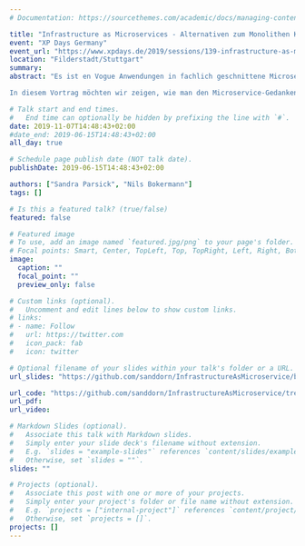 ```yaml
---
# Documentation: https://sourcethemes.com/academic/docs/managing-content/

title: "Infrastructure as Microservices - Alternativen zum Monolithen Kubernetes"
event: "XP Days Germany"
event_url: "https://www.xpdays.de/2019/sessions/139-infrastructure-as-microservices-alternativen-zum-monolithen-kubernetes.html"
location: "Filderstadt/Stuttgart"
summary:
abstract: "Es ist en Vogue Anwendungen in fachlich geschnittene Microservices zu unterteilen und in Kubernetes-Clustern zu betreiben. Streng genommen ist ein Kubernetes-Cluster ein monolithisches System, bestehend aus untrennbaren Services. Damit ist gemeint, dass die einzelnen Services nicht unabhängig voneinander betrieben bzw. ausgeschaltet werden können. Dieses Konzept erinnert stark an die 90’er mit dem Konzept großer Application-Server. Konsequent wäre es, das Betriebskonzept der Software-Architektur anzupassen: Unabhängig betreibbare Infrastruktur-Services anbieten. Wie z.B. Service-Registry, Deployment-Verteilung, Load-Balancing…

In diesem Vortrag möchten wir zeigen, wie man den Microservice-Gedanken – kleiner, abgeschlossener, spezialisierter Bausteine – auch in Infrastruktur Services umsetzen kann und dabei Alternativen zu Kubernetes aufzeigen und zu diskutieren. Wir wollen Use-Case-orientiert Lösungsskizzen vorstellen."

# Talk start and end times.
#   End time can optionally be hidden by prefixing the line with `#`.
date: 2019-11-07T14:48:43+02:00
#date_end: 2019-06-15T14:48:43+02:00
all_day: true

# Schedule page publish date (NOT talk date).
publishDate: 2019-06-15T14:48:43+02:00

authors: ["Sandra Parsick", "Nils Bokermann"]
tags: []

# Is this a featured talk? (true/false)
featured: false

# Featured image
# To use, add an image named `featured.jpg/png` to your page's folder.
# Focal points: Smart, Center, TopLeft, Top, TopRight, Left, Right, BottomLeft, Bottom, BottomRight.
image:
  caption: ""
  focal_point: ""
  preview_only: false

# Custom links (optional).
#   Uncomment and edit lines below to show custom links.
# links:
# - name: Follow
#   url: https://twitter.com
#   icon_pack: fab
#   icon: twitter

# Optional filename of your slides within your talk's folder or a URL.
url_slides: "https://github.com/sanddorn/InfrastructureAsMicroservice/blob/xpdays-19/slides/2019.11%20-%20XP%20Days%20Germany%20-%20Infrastructure%20As%20Microservices.pdf"

url_code: "https://github.com/sanddorn/InfrastructureAsMicroservice/tree/xpdays-19"
url_pdf:
url_video:

# Markdown Slides (optional).
#   Associate this talk with Markdown slides.
#   Simply enter your slide deck's filename without extension.
#   E.g. `slides = "example-slides"` references `content/slides/example-slides.md`.
#   Otherwise, set `slides = ""`.
slides: ""

# Projects (optional).
#   Associate this post with one or more of your projects.
#   Simply enter your project's folder or file name without extension.
#   E.g. `projects = ["internal-project"]` references `content/project/deep-learning/index.md`.
#   Otherwise, set `projects = []`.
projects: []
---
```

